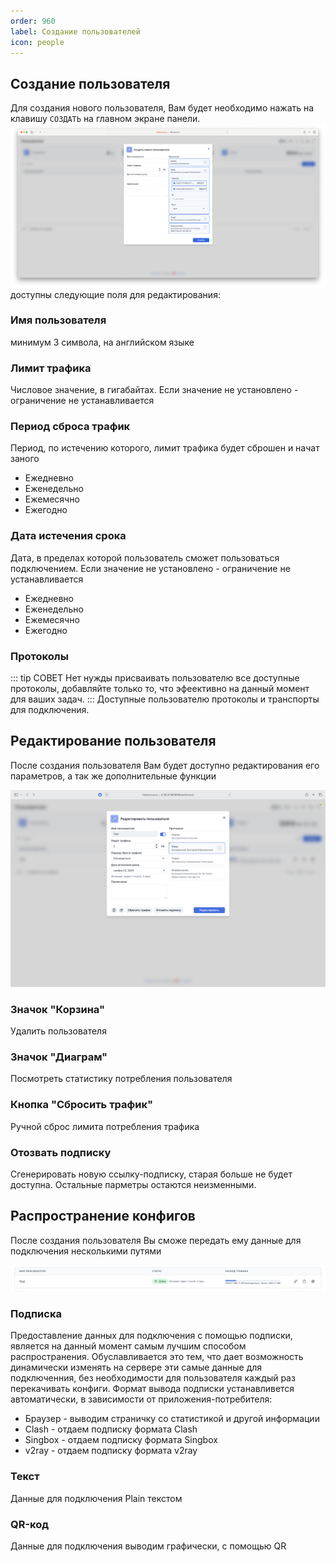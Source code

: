 ```yaml
---
order: 960
label: Создание пользователей
icon: people
---
```

## Создание пользователя
Для создания нового пользователя, Вам будет необходимо нажать на клавишу `СОЗДАТЬ` на главном экране панели.
![](/static/4.png)
доступны следующие поля для редактирования:
### Имя пользователя
минимум 3 символа, на английском языке
### Лимит трафика
Числовое значение, в гигабайтах.
Если значение не установлено - ограничение не устанавливается
### Период сброса трафик
Период, по истечению которого, лимит трафика будет сброшен и начат заного
* Ежедневно
* Еженедельно
* Ежемесячно
* Ежегодно
### Дата истечения срока
Дата, в пределах которой пользователь сможет пользоваться подключением.
Если значение не установлено - ограничение не устанавливается
* Ежедневно
* Еженедельно
* Ежемесячно
* Ежегодно
### Протоколы
::: tip СОВЕТ
Нет нужды присваивать пользователю все доступные протоколы, добавляйте только то, что эфеективно на данный момент для ваших задач.
:::
Доступные пользователю протоколы и транспорты для подключения.

## Редактирование пользователя
После создания пользователя Вам будет доступно редактирования его параметров, а так же дополнительные функции

![](/static/13.png)

### Значок "Корзина"
Удалить пользователя
### Значок "Диаграм"
Посмотреть статистику потребления пользователя
### Кнопка "Сбросить трафик"
Ручной сброс лимита потребления трафика
### Отозвать подписку
Сгенерировать новую ссылку-подписку, старая больше не будет доступна.
Остальные парметры остаются неизменными.

## Распространение конфигов
После создания пользователя Вы сможе передать ему данные для подключения несколькими путями

![](/static/21.png)

### Подписка
Предоставление данных для подключения с помощью подписки, является на данный момент самым лучшим способом распространения.
Обуславливается это тем, что дает возможность динамически изменять на сервере эти самые данные для подключенния, без необходимости для пользователя каждый раз перекачивать конфиги.
Формат вывода подписки устанавливется автоматически, в зависимости от приложения-потребителя:
* Браузер - выводим страничку со статистикой и другой информации
* Clash - отдаем подписку формата Clash 
* Singbox - отдаем подписку формата Singbox
* v2ray - отдаем подписку формата v2ray
### Текст
Данные для подключения Plain текстом
### QR-код
Данные для подключения выводим графически, с помощью QR

